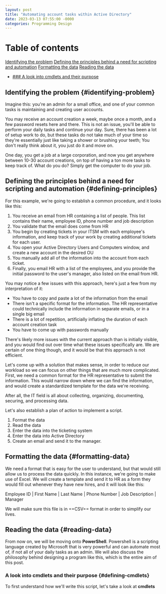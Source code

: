 ```yaml
---
layout: post
title: "Automating account tasks within Active Directory"
date: 2023-03-13 07:55:00 -0000
categories: Programming Design
---
```


# Table of contents

[Identifying the problem](#Identifying-problem)
[Defining the principles behind a need for scripting and automation](#defining-principles)
[Formatting the data](#formatting-data)
[Reading the data](#reading-data)
- [### A look into cmdlets and their purpose](#defining-cmdlets)

## Identifying the problem {#identifying-problem}

Imagine this: you're an admin for a small office, and one of your common tasks is maintaining and creating user accounts.

You may receive an account creation a week, maybe once a month, and a few password resets here and there. This is not an issue, you'll be able to perform your daily tasks and continue your day. Sure, there has been a lot of setup work to do, but these tasks do not take much of your time so they're essentially just like taking a shower or brushing your teeth; You don't really think about it, you just do it and move on.

One day, you get a job at a large corporation, and now you get anywhere between 10-30 account creations, on top of having a ton more tasks to keep track of. What do you do? Simply get the computer to do your job.

## Defining the principles behind a need for scripting and automation {#defining-principles}

For this example, we're going to establish a common procedure, and it looks like this:

1. You receive an email from HR containing a list of people. This list contains their name, employee ID, phone number and job description
2. You validate that the email does come from HR
3. You begin by creating tickets in your ITSM with each employee's information, and keep track of your work by creating additional tickets for each user.
4. You open your Active Directory Users and Computers window, and create a new account in the desired OU
5. You manually add all of the information into the account from each ticket.
6. Finally, you email HR with a list of the employees, and you provide the initial password to the user's manager, also listed on the email from HR.

You may notice a few issues with this approach, here's just a few from my interpretation of it:

- You have to copy and paste a lot of the information from the email
- There isn't a specific format for the information. The HR representative could technically include the information in separate emails, or in a single big email
- There is a lot of repetition, artificially inflating the duration of each account creation task
- You have to come up with passwords manually

There's likely more issues with the current approach than is initially visible, and you would find out over time what these issues specifically are. We are certain of one thing though, and it would be that this approach is not efficient.

Let's come up with a solution that makes sense, in order to reduce our workload so we can focus on other things that are much more complicated. First, we need a common format for the HR representative to submit the information. This would narrow down where we can find the information, and would create a standardized template for the data we're receiving.

After all, the IT field is all about collecting, organizing, documenting, securing, and processing data.

Let's also establish a plan of action to implement a script.

1. Format the data
2. Read the data
3. Enter the data into the ticketing system
4. Enter the data into Active Directory
5. Create an email and send it to the manager.

## Formatting the data {#formatting-data}

We need a format that is easy for the user to understand, but that would still allow us to process the data quickly. In this instance, we're going to make use of Excel. We will create a template and send it to HR as a form they would fill out whenever they have new hires, and it will look like this:

Employee ID | First Name | Last Name | Phone Number | Job Description | Manager

We will make sure this file is in ==CSV== format in order to simplify our lives. 

## Reading the data {#reading-data}

From now on, we will be moving onto **PowerShell**. Powershell is a scripting language created by Microsoft that is very powerful and can automate most of, if not all of your daily tasks as an admin. We will also discuss the philosophy behind designing a program like this, which is the entire aim of this post.

### A look into cmdlets and their purpose {#defining-cmdlets}

To first understand how we'll write this script, let's take a look at **cmdlets**


